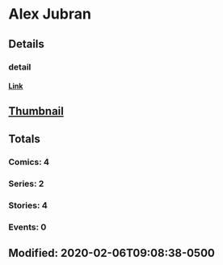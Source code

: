 # Alex  Jubran 
## Details
### detail
#### [Link](http://marvel.com/comics/creators/13370/alex_jubran?utm_campaign=apiRef&utm_source=225578a89fc76f3d20fbffda5d17a88d)
## [Thumbnail](http://i.annihil.us/u/prod/marvel/i/mg/b/40/image_not_available.jpg)
## Totals
### Comics: 4
### Series: 2
### Stories: 4
### Events: 0
## Modified: 2020-02-06T09:08:38-0500